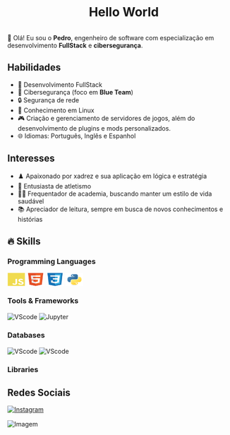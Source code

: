 <!--título-->
<div id="user-content-toc">
  <ul align="center">
    <summary><h1 style="display: inline-block">Hello World</h1></summary>
</div>

<!-- Presentation -->
<p>
   
  👋 Olá! Eu sou o **Pedro**, engenheiro de software com especialização em desenvolvimento **FullStack** e **cibersegurança**.

## Habilidades

- 🔧 Desenvolvimento FullStack
- 🔐 Cibersegurança (foco em **Blue Team**)
- 🔒 Segurança de rede
- 🐧 Conhecimento em Linux
- 🎮 Criação e gerenciamento de servidores de jogos, além do desenvolvimento de plugins e mods personalizados.
- 🌐 Idiomas: Português, Inglês e Espanhol


## Interesses

- ♟️ Apaixonado por xadrez e sua aplicação em lógica e estratégia
- 🏃 Entusiasta de atletismo
- 🏋️‍♂️ Frequentador de academia, buscando manter um estilo de vida saudável
- 📚 Apreciador de leitura, sempre em busca de novos conhecimentos e histórias

</p>

## 🔥 Skills
<!-- Skills: Programming Languages -->
  <div style="flex-basis: 48%;">
    <h3>Programming Languages</h3>
    <img align="center" alt="Js" height="30" width="40" src="https://raw.githubusercontent.com/devicons/devicon/master/icons/javascript/javascript-plain.svg">
    <img align="center" alt="HTML" height="30" width="40" src="https://raw.githubusercontent.com/devicons/devicon/master/icons/html5/html5-original.svg">
    <img align="center" alt="CSS" height="30" width="40" src="https://raw.githubusercontent.com/devicons/devicon/master/icons/css3/css3-original.svg">
    <img align="center" alt="Python" height="30" width="40" src="https://raw.githubusercontent.com/devicons/devicon/master/icons/python/python-original.svg">
  
  </div>
  
  <!-- Skills: Tools & Frameworks -->
  <div style="flex-basis: 48%;">
    <h3>Tools & Frameworks</h3>
    <img align="center" alt="VScode" height="30" width="40" src="https://cdn.jsdelivr.net/gh/devicons/devicon/icons/vscode/vscode-original.svg">
    <img align="center" alt="Jupyter" height="30" width="40" src="https://cdn.jsdelivr.net/gh/devicons/devicon/icons/jupyter/jupyter-original.svg">

  </div>
  
  <!-- Skills: Databases -->
  <div style="flex-basis: 48%;">
    <h3>Databases</h3>
    <img align="center" alt="VScode" height="30" width="40" src="https://img.shields.io/badge/PostgreSQL-316192?style=for-the-badge&logo=postgresql&logoColor=white">
    <img align="center" alt="VScode" height="30" width="40" src="https://img.shields.io/badge/MySQL-005C84?style=for-the-badge&logo=mysql&logoColor=white">
    
  </div>





  <!-- Skills: Libraries -->
  <div style="flex-basis: 48%;">
    <h3>Libraries</h3>

  </div>


## Redes Sociais

[![Instagram](https://img.shields.io/badge/Instagram-E4405F?style=for-the-badge&logo=instagram&logoColor=white)](https://www.instagram.com/toquinhaman/)

<!-- GIF -->
<p align="left">
  <img align="center" src="https://github.com/VariableBee/VariableBee/assets/77739311/4e9f41af-6b57-49a7-b15a-74322e96b4d7" alt="Imagem">
</p>

